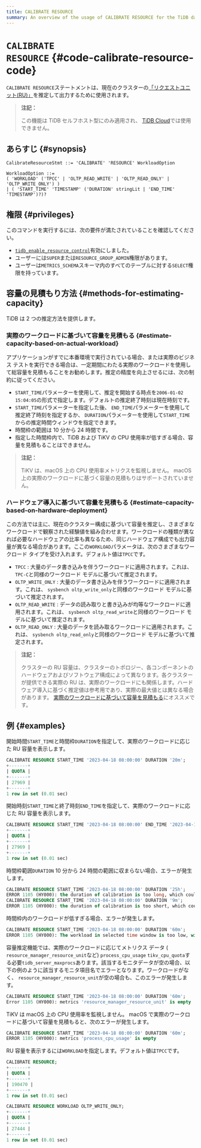```yaml
---
title: CALIBRATE RESOURCE
summary: An overview of the usage of CALIBRATE RESOURCE for the TiDB database.
---
```


# <code>CALIBRATE RESOURCE</code> {#code-calibrate-resource-code}

`CALIBRATE RESOURCE`ステートメントは、現在のクラスターの[「リクエストユニット(RU)」](/tidb-resource-control#what-is-request-unit-ru)を推定して出力するために使用されます。

> **注記：**
>
> この機能は TiDB セルフホスト型にのみ適用され、 [TiDB Cloud](https://docs.pingcap.com/tidbcloud/)では使用できません。

## あらすじ {#synopsis}

```ebnf+diagram
CalibrateResourceStmt ::= 'CALIBRATE' 'RESOURCE' WorkloadOption

WorkloadOption ::=
( 'WORKLOAD' ('TPCC' | 'OLTP_READ_WRITE' | 'OLTP_READ_ONLY' | 'OLTP_WRITE_ONLY') )
| ( 'START_TIME' 'TIMESTAMP' ('DURATION' stringLit | 'END_TIME' 'TIMESTAMP')?)?

```

## 権限 {#privileges}

このコマンドを実行するには、次の要件が満たされていることを確認してください。

-   [`tidb_enable_resource_control`](/system-variables.md#tidb_enable_resource_control-new-in-v660)有効にしました。
-   ユーザーには`SUPER`または`RESOURCE_GROUP_ADMIN`権限があります。
-   ユーザーは`METRICS_SCHEMA`スキーマ内のすべてのテーブルに対する`SELECT`権限を持っています。

## 容量の見積もり方法 {#methods-for-estimating-capacity}

TiDB は 2 つの推定方法を提供します。

### 実際のワークロードに基づいて容量を見積もる {#estimate-capacity-based-on-actual-workload}

アプリケーションがすでに本番環境で実行されている場合、または実際のビジネス テストを実行できる場合は、一定期間にわたる実際のワークロードを使用して総容量を見積もることをお勧めします。推定の精度を向上させるには、次の制約に従ってください。

-   `START_TIME`パラメーターを使用して、推定を開始する時点を`2006-01-02 15:04:05`の形式で指定します。デフォルトの推定終了時刻は現在時刻です。
-   `START_TIME`パラメーターを指定した後、 `END_TIME`パラメーターを使用して推定終了時刻を指定するか、 `DURATION`パラメーターを使用して`START_TIME`からの推定時間ウィンドウを指定できます。
-   時間枠の範囲は 10 分から 24 時間です。
-   指定した時間枠内で、TiDB および TiKV の CPU 使用率が低すぎる場合、容量を見積もることはできません。

> **注記：**
>
> TiKV は、macOS 上の CPU 使用率メト​​リクスを監視しません。 macOS 上の実際のワークロードに基づく容量の見積もりはサポートされていません。

### ハードウェア導入に基づいて容量を見積もる {#estimate-capacity-based-on-hardware-deployment}

この方法では主に、現在のクラスター構成に基づいて容量を推定し、さまざまなワークロードで観察された経験値を組み合わせます。ワークロードの種類が異なれば必要なハードウェアの比率も異なるため、同じハードウェア構成でも出力容量が異なる場合があります。ここの`WORKLOAD`パラメータは、次のさまざまなワークロード タイプを受け入れます。デフォルト値は`TPCC`です。

-   `TPCC` : 大量のデータ書き込みを伴うワークロードに適用されます。これは、 `TPC-C`と同様のワークロード モデルに基づいて推定されます。
-   `OLTP_WRITE_ONLY` : 大量のデータ書き込みを伴うワークロードに適用されます。これは、 `sysbench oltp_write_only`と同様のワークロード モデルに基づいて推定されます。
-   `OLTP_READ_WRITE` : データの読み取りと書き込みが均等なワークロードに適用されます。これは、 `sysbench oltp_read_write`と同様のワークロード モデルに基づいて推定されます。
-   `OLTP_READ_ONLY` : 大量のデータを読み取るワークロードに適用されます。これは、 `sysbench oltp_read_only`と同様のワークロード モデルに基づいて推定されます。

> **注記：**
>
> クラスターの RU 容量は、クラスターのトポロジー、各コンポーネントのハードウェアおよびソフトウェア構成によって異なります。各クラスターが提供できる実際の RU は、実際のワークロードにも関係します。ハードウェア導入に基づく推定値は参考用であり、実際の最大値とは異なる場合があります。 [実際のワークロードに基づいて容量を見積もる](#estimate-capacity-based-on-actual-workload)にオススメです。

## 例 {#examples}

開始時間`START_TIME`と時間枠`DURATION`を指定して、実際のワークロードに応じた RU 容量を表示します。

```sql
CALIBRATE RESOURCE START_TIME '2023-04-18 08:00:00' DURATION '20m';
+-------+
| QUOTA |
+-------+
| 27969 |
+-------+
1 row in set (0.01 sec)
```

開始時刻`START_TIME`と終了時刻`END_TIME`を指定して、実際のワークロードに応じた RU 容量を表示します。

```sql
CALIBRATE RESOURCE START_TIME '2023-04-18 08:00:00' END_TIME '2023-04-18 08:20:00';
+-------+
| QUOTA |
+-------+
| 27969 |
+-------+
1 row in set (0.01 sec)
```

時間枠範囲`DURATION` 10 分から 24 時間の範囲に収まらない場合、エラーが発生します。

```sql
CALIBRATE RESOURCE START_TIME '2023-04-18 08:00:00' DURATION '25h';
ERROR 1105 (HY000): the duration of calibration is too long, which could lead to inaccurate output. Please make the duration between 10m0s and 24h0m0s
CALIBRATE RESOURCE START_TIME '2023-04-18 08:00:00' DURATION '9m';
ERROR 1105 (HY000): the duration of calibration is too short, which could lead to inaccurate output. Please make the duration between 10m0s and 24h0m0s
```

時間枠内のワークロードが低すぎる場合、エラーが発生します。

```sql
CALIBRATE RESOURCE START_TIME '2023-04-18 08:00:00' DURATION '60m';
ERROR 1105 (HY000): The workload in selected time window is too low, with which TiDB is unable to reach a capacity estimation; please select another time window with higher workload, or calibrate resource by hardware instead
```

容量推定機能では、実際のワークロードに応じてメトリクス データ ( `resource_manager_resource_unit`など) `process_cpu_usage` `tikv_cpu_quota`する必要`tidb_server_maxprocs`あります。該当するモニタデータが空の場合、以下の例のように該当するモニタ項目名でエラーとなります。ワークロードがなく、 `resource_manager_resource_unit`が空の場合も、このエラーが発生します。

```sql
CALIBRATE RESOURCE START_TIME '2023-04-18 08:00:00' DURATION '60m';
Error 1105 (HY000): metrics 'resource_manager_resource_unit' is empty
```

TiKV は macOS 上の CPU 使用率を監視しません。 macOS で実際のワークロードに基づいて容量を見積もると、次のエラーが発生します。

```sql
CALIBRATE RESOURCE START_TIME '2023-04-18 08:00:00' DURATION '60m';
ERROR 1105 (HY000): metrics 'process_cpu_usage' is empty
```

RU 容量を表示するには`WORKLOAD`を指定します。デフォルト値は`TPCC`です。

```sql
CALIBRATE RESOURCE;
+-------+
| QUOTA |
+-------+
| 190470 |
+-------+
1 row in set (0.01 sec)

CALIBRATE RESOURCE WORKLOAD OLTP_WRITE_ONLY;
+-------+
| QUOTA |
+-------+
| 27444 |
+-------+
1 row in set (0.01 sec)
```
